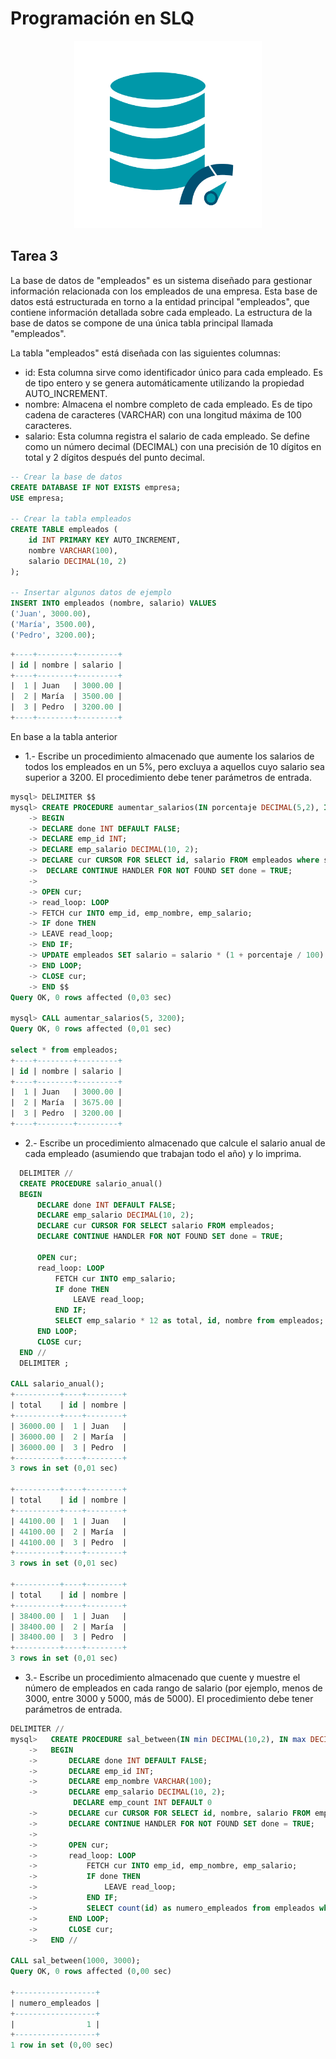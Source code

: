 # Programación en SLQ

<p align="center">
  <img src="https://github.com/nicholelouis/Base-datos/blob/main/img/optimizacion-bd.png?raw=true" alt="Descripción de la imagen" width="300"/>
</p>

## Tarea 3

La base de datos de "empleados" es un sistema diseñado para gestionar información relacionada con los empleados de una empresa. Esta base de datos está estructurada en torno a la entidad principal "empleados", que contiene información detallada sobre cada empleado. La estructura de la base de datos se compone de una única tabla principal llamada "empleados".

La tabla "empleados" está diseñada con las siguientes columnas:

- id: Esta columna sirve como identificador único para cada empleado. Es de tipo entero y se genera automáticamente utilizando la propiedad AUTO_INCREMENT.
- nombre: Almacena el nombre completo de cada empleado. Es de tipo cadena de caracteres (VARCHAR) con una longitud máxima de 100 caracteres.
- salario: Esta columna registra el salario de cada empleado. Se define como un número decimal (DECIMAL) con una precisión de 10 dígitos en total y 2 dígitos después del punto decimal.

```sql
-- Crear la base de datos
CREATE DATABASE IF NOT EXISTS empresa;
USE empresa;

-- Crear la tabla empleados
CREATE TABLE empleados (
    id INT PRIMARY KEY AUTO_INCREMENT,
    nombre VARCHAR(100),
    salario DECIMAL(10, 2)
);

-- Insertar algunos datos de ejemplo
INSERT INTO empleados (nombre, salario) VALUES
('Juan', 3000.00),
('María', 3500.00),
('Pedro', 3200.00);
```
```sql
+----+--------+---------+
| id | nombre | salario |
+----+--------+---------+
|  1 | Juan   | 3000.00 |
|  2 | María  | 3500.00 |
|  3 | Pedro  | 3200.00 |
+----+--------+---------+
```
En base a la tabla anterior

- 1.- Escribe un procedimiento almacenado que aumente los salarios de todos los empleados en un 5%, pero excluya a aquellos cuyo salario sea superior a 3200. El procedimiento debe tener parámetros de entrada.

```sql
mysql> DELIMITER $$
mysql> CREATE PROCEDURE aumentar_salarios(IN porcentaje DECIMAL(5,2), IN max_sal DECIMAL(10,2))
    -> BEGIN 
    -> DECLARE done INT DEFAULT FALSE;
    -> DECLARE emp_id INT;
    -> DECLARE emp_salario DECIMAL(10, 2);
    -> DECLARE cur CURSOR FOR SELECT id, salario FROM empleados where salario > max_sal;
    ->  DECLARE CONTINUE HANDLER FOR NOT FOUND SET done = TRUE;
    -> 
    -> OPEN cur;
    -> read_loop: LOOP
    -> FETCH cur INTO emp_id, emp_nombre, emp_salario;
    -> IF done THEN
    -> LEAVE read_loop;
    -> END IF;
    -> UPDATE empleados SET salario = salario * (1 + porcentaje / 100) WHERE id = emp_id;
    -> END LOOP;
    -> CLOSE cur;
    -> END $$
Query OK, 0 rows affected (0,03 sec)

mysql> CALL aumentar_salarios(5, 3200);
Query OK, 0 rows affected (0,01 sec)

select * from empleados;
+----+--------+---------+
| id | nombre | salario |
+----+--------+---------+
|  1 | Juan   | 3000.00 |
|  2 | María  | 3675.00 |
|  3 | Pedro  | 3200.00 |
+----+--------+---------+
```
- 2.- Escribe un procedimiento almacenado que calcule el salario anual de cada empleado (asumiendo que trabajan todo el año) y lo imprima.

```sql
  DELIMITER //
  CREATE PROCEDURE salario_anual()
  BEGIN
      DECLARE done INT DEFAULT FALSE;
      DECLARE emp_salario DECIMAL(10, 2);
      DECLARE cur CURSOR FOR SELECT salario FROM empleados;
      DECLARE CONTINUE HANDLER FOR NOT FOUND SET done = TRUE;

      OPEN cur;
      read_loop: LOOP
          FETCH cur INTO emp_salario;
          IF done THEN
              LEAVE read_loop;
          END IF;
          SELECT emp_salario * 12 as total, id, nombre from empleados;
      END LOOP;
      CLOSE cur;
  END //
  DELIMITER ;

CALL salario_anual();
+----------+----+--------+
| total    | id | nombre |
+----------+----+--------+
| 36000.00 |  1 | Juan   |
| 36000.00 |  2 | María  |
| 36000.00 |  3 | Pedro  |
+----------+----+--------+
3 rows in set (0,01 sec)

+----------+----+--------+
| total    | id | nombre |
+----------+----+--------+
| 44100.00 |  1 | Juan   |
| 44100.00 |  2 | María  |
| 44100.00 |  3 | Pedro  |
+----------+----+--------+
3 rows in set (0,01 sec)

+----------+----+--------+
| total    | id | nombre |
+----------+----+--------+
| 38400.00 |  1 | Juan   |
| 38400.00 |  2 | María  |
| 38400.00 |  3 | Pedro  |
+----------+----+--------+
3 rows in set (0,01 sec)
```

- 3.- Escribe un procedimiento almacenado que cuente y muestre el número de empleados en cada rango de salario (por ejemplo, menos de 3000, entre 3000 y 5000, más de 5000). El procedimiento debe tener parámetros de entrada.

```sql
DELIMITER //
mysql>   CREATE PROCEDURE sal_between(IN min DECIMAL(10,2), IN max DECIMAL(10,2) )
    ->   BEGIN
    ->       DECLARE done INT DEFAULT FALSE;
    ->       DECLARE emp_id INT;
    ->       DECLARE emp_nombre VARCHAR(100);
    ->       DECLARE emp_salario DECIMAL(10, 2);
              DECLARE emp_count INT DEFAULT 0
    ->       DECLARE cur CURSOR FOR SELECT id, nombre, salario FROM empleados where salario BETWEEN min and max;
    ->       DECLARE CONTINUE HANDLER FOR NOT FOUND SET done = TRUE;
    -> 
    ->       OPEN cur;
    ->       read_loop: LOOP
    ->           FETCH cur INTO emp_id, emp_nombre, emp_salario;
    ->           IF done THEN
    ->               LEAVE read_loop;
    ->           END IF;
    ->           SELECT count(id) as numero_empleados from empleados where salario BETWEEN min and max;
    ->       END LOOP;
    ->       CLOSE cur;
    ->   END //

CALL sal_between(1000, 3000);
Query OK, 0 rows affected (0,00 sec)

+------------------+
| numero_empleados |
+------------------+
|                1 |
+------------------+
1 row in set (0,00 sec)
```
